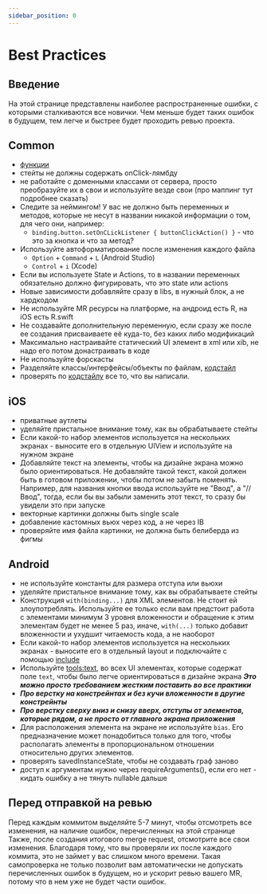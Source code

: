 ```yaml
---
sidebar_position: 0
---
```


# Best Practices

## Введение
На этой странице представлены наиболее распространенные ошибки, с которыми сталкиваются все новички. Чем меньше будет таких ошибок в будущем, тем легче и быстрее будет проходить ревью проекта.

## Common
- [функции](function)
- стейты не должны содержать onClick-лямбду
- не работайте с доменными классами от сервера, просто преобразуйте их в свои и используйте везде свои (про маппинг тут подробнее сказать)
- Следите за неймингом! У вас не должно быть переменных и методов, которые не несут в названии никакой информации о том, для чего они, например:
  - `binding.button.setOnCLickListener { buttonClickAction() }` - что это за кнопка и что за метод?
- Используйте автоформатирование после изменения каждого файла
  - `Option` + `Command` + `L` (Android Studio)
  - `Control` + `i` (Xcode)
- Если вы используете State и Actions, то в названии переменных обязательно должно фигурировать, что это state или actions
- Новые зависимости добавляйте сразу в libs, в нужный блок, а не хардкодом
- Не используйте MR ресурсы на платформе, на андроид есть R, на iOS есть R.swift
- Не создавайте дополнительную переменную, если сразу же после ее создания присваиваете её куда-то, без каких либо модификаций
- Максимально настраивайте статический UI элемент в xml или xib, не надо его потом донастраивать в коде
- Не используйте форскасты
- Разделяйте классы/интерфейсы/объекты по файлам, [кодстайл](../../learning/code-style/separate-by-files)
- проверять по [кодстайлу](../../learning/code-style/it-in-lambdas) все то, что вы написали.

## iOS
- приватные аутлеты
- уделяйте пристальное внимание тому, как вы обрабатываете стейты
- Если какой-то набор элементов используется на нескольких экранах - выносите его в отдельную UIView и используйте на нужном экране
- Добавляйте текст на элементы, чтобы на дизайне экрана можно было ориентироваться. Не добавляйте такой текст, какой должен быть в готовом приложении, чтобы потом не забыть поменять. Например, для названия кнопки ввода используйте не "Ввод", а "//Ввод", тогда, если бы вы забыли заменить этот текст, то сразу бы увидели это при запуске
- векторные картинки должны быть single scale
- добавление кастомных вьюх через код, а не через IB 
- проверяйте имя файла картинки, не должна быть белиберда из фигмы

## Android
- не используйте константы для размера отступа или вьюхи
- уделяйте пристальное внимание тому, как вы обрабатываете стейты
- Конструкция `with(binding...)` для XML элементов. Не стоит ей злоупотреблять. Используйте ее только если вам предстоит работа с элементами минимум 3 уровня вложенности и обращение к этим элементам будет не менее 5 раз, иначе, `with(...)` только добавит вложенности и ухудшит читаемость кода, а не наоборот
- Если какой-то набор элементов используется на нескольких экранах - выносите его в отдельный layout и подключайте с помощью [include](https://developer.android.com/training/improving-layouts/reusing-layouts)
- Используйте [tools:text](https://developer.android.com/studio/write/tool-attributes), во всех UI элементах, которые содержат поле `text`, чтобы было легче ориентироваться в дизайне экрана ***Это можно просто требованием жестким поставить во все практики***
- ***Про верстку на констрейнтах и без кучи вложенности в другие констрейнты***
- ***Про верстку сверху вниз и снизу вверх, отступы от элементов, которые рядом, а не просто от главного экрана приложения***
- Для расположения элемента на экране не используйте `bias`. Его предназначение может понадобиться только для того, чтобы располагать элементы в пропорциональном отношении относительно других элементов.
- проверять savedInstanceState, чтобы не создавать граф заново 
- доступ к аргументам нужно через requireArguments(), если его нет - кидать ошибку а не тянуть nullable дальше


## Перед отправкой на ревью
Перед каждым коммитом выделяйте 5-7 минут, чтобы отсмотреть все изменения, на наличие ошибок, перечисленных на этой странице  
Также, после создания итогового merge request, отсмотрите все свои изменения. Благодаря тому, что вы проверяли их после каждого коммита, это не займет у вас слишком много времени.
Такая самопроверка не только позволит вам автоматически не допускать перечисленных ошибок в будущем, но и ускорит ревью вашего MR, потому что в нем уже не будет части ошибок.
